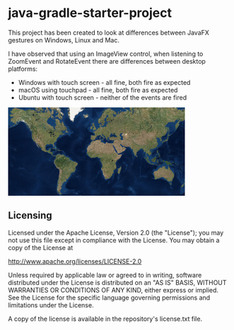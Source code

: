 # java-gradle-starter-project

This project has been created to look at differences between JavaFX gestures on Windows, Linux and Mac.

I have observed that using an ImageView control, when listening to ZoomEvent and RotateEvent there are differences between desktop platforms:
 - Windows with touch screen - all fine, both fire as expected
 - macOS using touchpad - all fine, both fire as expected
 - Ubuntu with touch screen - neither of the events are fired

![screenshot](screenshot.png)

## Licensing

Licensed under the Apache License, Version 2.0 (the "License"); you may not 
use this file except in compliance with the License. You may obtain a copy 
of the License at

http://www.apache.org/licenses/LICENSE-2.0

Unless required by applicable law or agreed to in writing, software 
distributed under the License is distributed on an "AS IS" BASIS, WITHOUT 
WARRANTIES OR CONDITIONS OF ANY KIND, either express or implied. See the 
License for the specific language governing permissions and limitations 
under the License.

A copy of the license is available in the repository's license.txt file.
